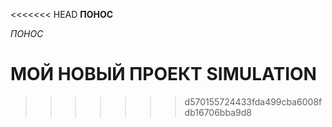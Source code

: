 <<<<<<< HEAD
**ПОНОС**

_ПОНОС_

МОЙ НОВЫЙ ПРОЕКТ SIMULATION
=======

>>>>>>> d570155724433fda499cba6008fdb16706bba9d8
